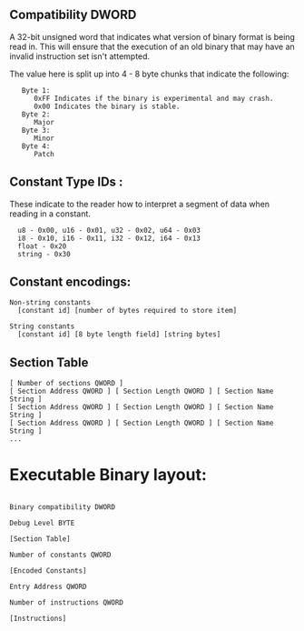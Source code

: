 ## Compatibility DWORD

A 32-bit unsigned word that indicates what version of binary format is being read in. This will ensure that
the execution of an old binary that may have an invalid instruction set isn't attempted. 

The value here is split up into 4 - 8 byte chunks that indicate the following:

```
   Byte 1: 
      0xFF Indicates if the binary is experimental and may crash. 
      0x00 Indicates the binary is stable.
   Byte 2:
      Major
   Byte 3:
      Minor
   Byte 4:
      Patch
```

## Constant Type IDs :

These indicate to the reader how to interpret a segment of data when reading in a constant.

```
  u8 - 0x00, u16 - 0x01, u32 - 0x02, u64 - 0x03
  i8 - 0x10, i16 - 0x11, i32 - 0x12, i64 - 0x13
  float - 0x20
  string - 0x30
```

## Constant encodings:
```
Non-string constants
  [constant id] [number of bytes required to store item]

String constants
  [constant id] [8 byte length field] [string bytes]
```

## Section Table

```
[ Number of sections QWORD ]
[ Section Address QWORD ] [ Section Length QWORD ] [ Section Name String ]
[ Section Address QWORD ] [ Section Length QWORD ] [ Section Name String ]
[ Section Address QWORD ] [ Section Length QWORD ] [ Section Name String ]
...
```

# Executable Binary layout:
```

Binary compatibility DWORD

Debug Level BYTE

[Section Table]

Number of constants QWORD

[Encoded Constants]

Entry Address QWORD

Number of instructions QWORD

[Instructions]

```